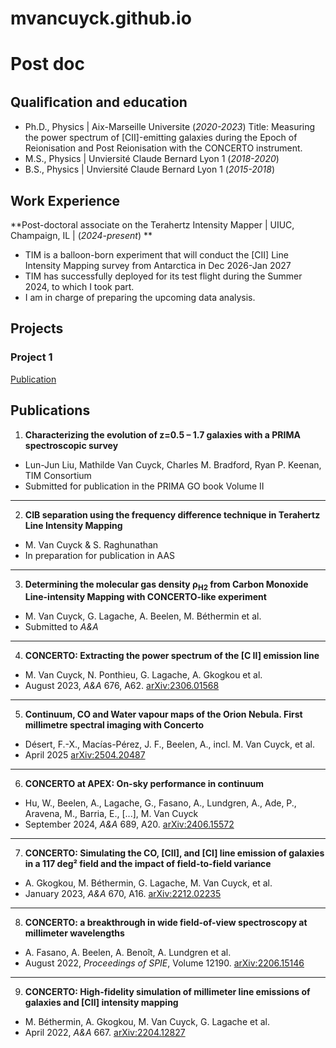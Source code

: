 # mvancuyck.github.io
# Post doc

## Qualiﬁcation and education
- Ph.D., Physics | Aix-Marseille Universite (_2020-2023_)
  Title: Measuring the power spectrum of [CII]-emitting galaxies during the Epoch of Reionisation and Post Reionisation with the CONCERTO instrument. 				       		
- M.S., Physics	| Unviersité Claude Bernard Lyon 1 (_2018-2020_)	 			        		
- B.S., Physics | Unviersité Claude Bernard Lyon 1 (_2015-2018_)

## Work Experience
**Post-doctoral associate on the Terahertz Intensity Mapper | UIUC, Champaign, IL | (_2024-present_) **
- TIM is a balloon-born experiment that will conduct the [CII] Line Intensity Mapping survey from Antarctica in Dec 2026-Jan 2027
- TIM has successfully deployed for its test flight during the Summer 2024, to which I took part.
- I  am in charge of preparing the upcoming data analysis. 

## Projects
### Project 1 
[Publication](https://ui.adsabs.harvard.edu/abs/2023A%26A...676A..62V/abstract)

## Publications

1. **Characterizing the evolution of z=0.5 – 1.7 galaxies with a PRIMA spectroscopic survey**  
- Lun-Jun Liu, Mathilde Van Cuyck, Charles M. Bradford, Ryan P. Keenan, TIM Consortium  
- Submitted for publication in the PRIMA GO book Volume II  

---

2. **CIB separation using the frequency difference technique in Terahertz Line Intensity Mapping**  
- M. Van Cuyck & S. Raghunathan  
- In preparation for publication in AAS  

---

3. **Determining the molecular gas density ρ<sub>H2</sub> from Carbon Monoxide Line-intensity Mapping with CONCERTO-like experiment**  
- M. Van Cuyck, G. Lagache, A. Beelen, M. Béthermin et al.  
- Submitted to *A&A*  

---

4. **CONCERTO: Extracting the power spectrum of the [C II] emission line**  
- M. Van Cuyck, N. Ponthieu, G. Lagache, A. Gkogkou et al.  
- August 2023, *A&A* 676, A62. [arXiv:2306.01568](https://arxiv.org/abs/2306.01568)

---

5. **Continuum, CO and Water vapour maps of the Orion Nebula. First millimetre spectral imaging with Concerto**  
- Désert, F.-X., Macías-Pérez, J. F., Beelen, A., incl. M. Van Cuyck, et al.
- April 2025 [arXiv:2504.20487](https://arxiv.org/abs/2504.20487)

---

6. **CONCERTO at APEX: On-sky performance in continuum**  
- Hu, W., Beelen, A., Lagache, G., Fasano, A., Lundgren, A., Ade, P., Aravena, M., Barria, E., [...], M. Van Cuyck  
- September 2024, *A&A* 689, A20. [arXiv:2406.15572](https://arxiv.org/abs/2406.15572)

---

7. **CONCERTO: Simulating the CO, [CII], and [CI] line emission of galaxies in a 117 deg² field and the impact of field-to-field variance**  
- A. Gkogkou, M. Béthermin, G. Lagache, M. Van Cuyck, et al.  
- January 2023, *A&A* 670, A16. [arXiv:2212.02235](https://arxiv.org/abs/2212.02235)  

---

8. **CONCERTO: a breakthrough in wide field-of-view spectroscopy at millimeter wavelengths**  
- A. Fasano, A. Beelen, A. Benoît, A. Lundgren et al.  
- August 2022, *Proceedings of SPIE*, Volume 12190. [arXiv:2206.15146](https://arxiv.org/abs/2206.15146)  

---

9. **CONCERTO: High-fidelity simulation of millimeter line emissions of galaxies and [CII] intensity mapping**  
- M. Béthermin, A. Gkogkou, M. Van Cuyck, G. Lagache et al.  
- April 2022, *A&A* 667. [arXiv:2204.12827](https://arxiv.org/abs/2204.12827)  
